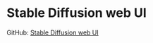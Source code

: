 # Stable Diffusion web UI
GitHub: [Stable Diffusion web UI](https://github.com/AUTOMATIC1111/stable-diffusion-webui)

